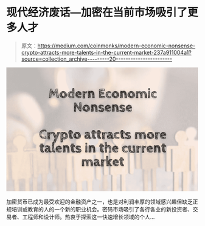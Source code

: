# 现代经济废话—加密在当前市场吸引了更多人才

> 原文：<https://medium.com/coinmonks/modern-economic-nonsense-crypto-attracts-more-talents-in-the-current-market-237a911004a1?source=collection_archive---------20----------------------->

![](img/92c46f11e136c6ffe864f2956dbefeb9.png)

加密货币已成为最受欢迎的金融资产之一，也是对利润丰厚的领域感兴趣但缺乏正规培训或教育的人的一个新的职业机会。密码市场吸引了各行各业的新投资者、交易者、工程师和设计师。热衷于探索这一快速增长领域的个人…